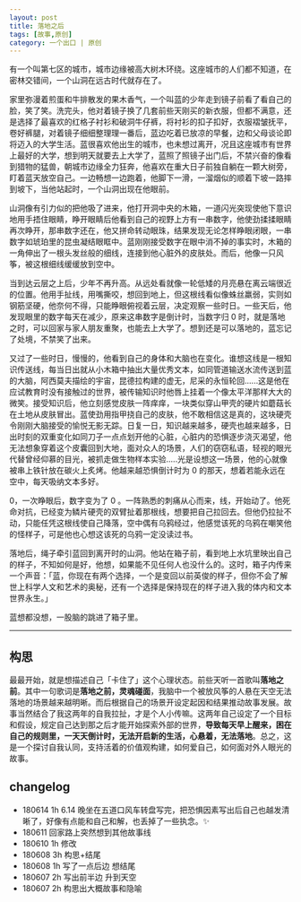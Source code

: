 ```yaml
---
layout: post
title: 落地之后
tags: [故事,原创]
category: 一个出口 | 原创
---
```

 
有一个叫第七区的城市，城市边缘被高大树木环绕。这座城市的人们都不知道，在密林交错间，一个山洞在远古时代就存在了。

家里弥漫着煎蛋和牛排散发的果木香气，一个叫蓝的少年走到镜子前看了看自己的脸，笑了笑。洗完头，他对着镜子换了几套前些天刚买的新衣服，但都不满意，还是选择了最喜欢的红格子衬衫和破洞牛仔裤，将衬衫的扣子扣好，衣服褶皱抚平，卷好裤腿，对着镜子细细整理理一番后，蓝边吃着已放凉的早餐，边和父母谈论即将迈入的大学生活。蓝很喜欢他出生的城市，也未想过离开，况且这座城市有世界上最好的大学，想到明天就要去上大学了，蓝照了照镜子出门后，不禁兴奋的像看到猎物的猛兽，朝城市边缘全力狂奔，他喜欢在重大日子前独自躺在一颗大树旁，盯着蓝天放空自己。一边畅想一边跑着，他脚下一滑，一溜烟似的顺着下坡一路摔到坡下，当他站起时，一个山洞出现在他眼前。

山洞像有引力似的把他吸了进来，他打开洞中央的木箱，一道闪光突现使他下意识地用手捂住眼睛，睁开眼睛后他看到自己的视野上方有一串数字，他使劲揉揉眼睛再次睁开，那串数字还在，他又拼命转动眼珠，结果发现无论怎样睁眼闭眼，一串数字如琥珀里的昆虫凝结眼眶中。蓝刚刚接受数字在眼中消不掉的事实时，木箱的一角伸出了一根头发丝般的细线，连接到他心脏外的皮肤处。而后，他像一只风筝，被这根细线缓缓放到空中。

当到达云层之上后，少年不再升高。从远处看就像一轮低矮的月亮悬在离云端很近的位置。他用手扯线，用嘴撕咬，想回到地上，但这根线看似像蛛丝羸弱，实则如钢筋坚硬，他奈何不得，只能睁眼俯视着云层，决定观察一些时日。一些天后，他发现眼里的数字每天在减少，原来这串数字是倒计时，当数字归 0 时，就是落地之时，可以回家与家人朋友重聚，也能去上大学了。想到还是可以落地的，蓝忘记了处境，不禁笑了出来。

又过了一些时日，慢慢的，他看到自己的身体和大脑也在变化。谁想这线是一根知识传送线，每当日出就从小木箱中抽出大量优秀文本，如同管道输送水流传送到蓝的大脑，阿西莫夫描绘的宇宙，昆德拉构建的虚无，尼采的永恒轮回......这是他在应试教育时没有接触过的世界，被传输知识时他唇上挂着一个像太平洋那样大大的微笑。接受知识后，他立刻感觉皮肤一阵痒痒，一块类似穿山甲壳的硬片如蘑菇长在土地从皮肤冒出。蓝使劲用指甲挠自己的皮肤，他不敢相信这是真的，这块硬壳令刚刚大脑接受的愉悦无影无踪。日复一日，知识越来越多，硬壳也越来越多，日出时刻的双重变化如同刀子一点点划开他的心脏，心脏内的恐惧逐步浇灭渴望，他无法想象穿着这个皮囊回到大地，面对众人的场景，人们的窃窃私语，轻视的眼光代替曾经仰慕的目光，被抓走做生物样本实验.....光是设想这一场景，他的心就像被串上铁针放在碳火上炙烤。他越来越恐惧倒计时为 0 的那天，想着若能永远在空中，每天吸纳文本多好。

0，一次睁眼后，数字变为了 0 。一阵熟悉的刺痛从心而来，线，开始动了。他死命对抗，已经变为鳞片硬壳的双臂扯着那根线，想要把自己拉回去。但他仍拉扯不动，只能任凭这根线使自己降落，空中偶有乌鸦经过，他感觉该死的乌鸦在嘲笑他的怪样子，可是他也心想这该死的乌鸦一定没读过书。

落地后，绳子牵引蓝回到离开时的山洞。他站在箱子前，看到地上水坑里映出自己的样子，不知如何是好，他想，如果能不见任何人也没什么的。这时，箱子内传来一个声音：「蓝，你现在有两个选择，一个是变回以前英俊的样子，但你不会了解世上科学人文和艺术的奥秘，还有一个选择是保持现在的样子进入我的体内和文本世界永生。」

蓝想都没想，一股脑的跳进了箱子里。

---

## 构思

最最开始，就是想描述自己「卡住了」这个心理状态。前些天听一首歌叫**落地之前**。其中一句歌词是**落地之前，灵魂碰面**，我脑中一个被放风筝的人悬在天空无法落地的场景越来越明晰。而后根据自己的场景开设定起因和结果推动故事发展。故事当然结合了我这两年的自我拉扯，才是个人小传嘛。这两年自己设定了一个目标和假设，规定自己达到那之后才能开始探索外部的世界，**导致每天早上醒来，困在自己的规则里，一天天倒计时，无法开启新的生活，心悬着，无法落地**。总之，这是一个探讨自我认同，支持活着的价值观构建，如何爱自己，如何面对外人眼光的故事。

## changelog

- 180614 1h 6.14 晚坐在五道口风车转盘写完，把恐惧因素写出后自己也越发清晰了，好像有点能和自己和解，也丢掉了一些执念。✨
- 180611 回家路上突然想到其他故事线 
- 180610 1h 修改
- 180608 3h 构思+结尾
- 180608 1h 写了一点后边 想结尾
- 180607 2h 写出前半边 升到天空
- 180607 2h 构思出大概故事和隐喻
